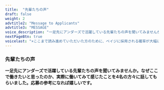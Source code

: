 ```yaml
---
title:  "先輩たちの声"
draft: false
weight: 2
advtitle2: "Message to Applicants"
advtitle3: "MESSAGE"
voice_description: "一足先にアンダーズで活躍している先輩たちの声を聞いてみませんか。なぜここで働きたいと思ったのか、実際に働いてみて感じたことを4名の方々に話してもらいました。応募の参考になれば嬉しいです。"
nextPageBtn: true
voicelast: "×ここまで読み進めていただいた方のために、ベイジに採用される確率が大幅に上がるであろう、いくつかの秘策をお教えいたします。"
---
```


### 先輩たちの声

**一足先にアンダーズで活躍している先輩たちの声を聞いてみませんか。なぜここで働きたいと思ったのか、実際に働いてみて感じたことを4名の方々に話してもらいました。応募の参考になれば嬉しいです。**
